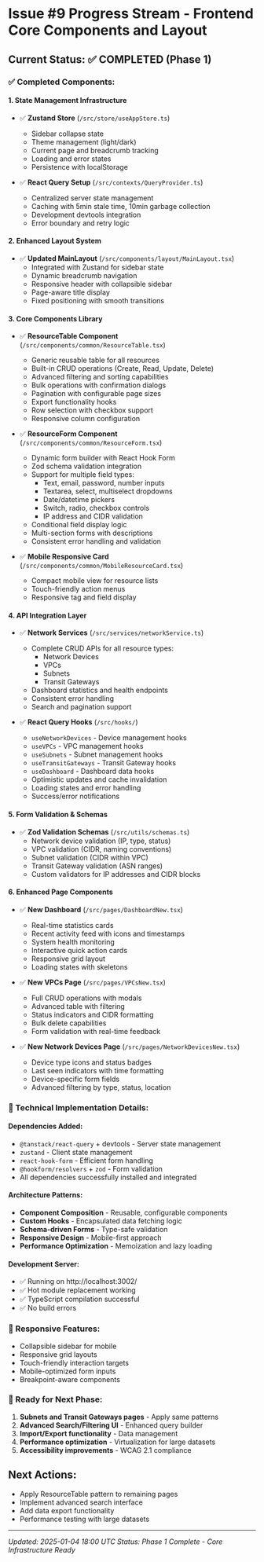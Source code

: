 # Issue #9 Progress Stream - Frontend Core Components and Layout

## Current Status: ✅ COMPLETED (Phase 1)

### ✅ Completed Components:

#### 1. **State Management Infrastructure**
- ✅ **Zustand Store** (`/src/store/useAppStore.ts`)
  - Sidebar collapse state
  - Theme management (light/dark)
  - Current page and breadcrumb tracking
  - Loading and error states
  - Persistence with localStorage

- ✅ **React Query Setup** (`/src/contexts/QueryProvider.ts`)
  - Centralized server state management
  - Caching with 5min stale time, 10min garbage collection
  - Development devtools integration
  - Error boundary and retry logic

#### 2. **Enhanced Layout System**
- ✅ **Updated MainLayout** (`/src/components/layout/MainLayout.tsx`)
  - Integrated with Zustand for sidebar state
  - Dynamic breadcrumb navigation
  - Responsive header with collapsible sidebar
  - Page-aware title display
  - Fixed positioning with smooth transitions

#### 3. **Core Components Library**
- ✅ **ResourceTable Component** (`/src/components/common/ResourceTable.tsx`)
  - Generic reusable table for all resources
  - Built-in CRUD operations (Create, Read, Update, Delete)
  - Advanced filtering and sorting capabilities
  - Bulk operations with confirmation dialogs
  - Pagination with configurable page sizes
  - Export functionality hooks
  - Row selection with checkbox support
  - Responsive column configuration

- ✅ **ResourceForm Component** (`/src/components/common/ResourceForm.tsx`)
  - Dynamic form builder with React Hook Form
  - Zod schema validation integration
  - Support for multiple field types:
    - Text, email, password, number inputs
    - Textarea, select, multiselect dropdowns
    - Date/datetime pickers
    - Switch, radio, checkbox controls
    - IP address and CIDR validation
  - Conditional field display logic
  - Multi-section forms with descriptions
  - Consistent error handling and validation

- ✅ **Mobile Responsive Card** (`/src/components/common/MobileResourceCard.tsx`)
  - Compact mobile view for resource lists
  - Touch-friendly action menus
  - Responsive tag and field display

#### 4. **API Integration Layer**
- ✅ **Network Services** (`/src/services/networkService.ts`)
  - Complete CRUD APIs for all resource types:
    - Network Devices
    - VPCs
    - Subnets
    - Transit Gateways
  - Dashboard statistics and health endpoints
  - Consistent error handling
  - Search and pagination support

- ✅ **React Query Hooks** (`/src/hooks/`)
  - `useNetworkDevices` - Device management hooks
  - `useVPCs` - VPC management hooks
  - `useSubnets` - Subnet management hooks
  - `useTransitGateways` - Transit Gateway hooks
  - `useDashboard` - Dashboard data hooks
  - Optimistic updates and cache invalidation
  - Loading states and error handling
  - Success/error notifications

#### 5. **Form Validation & Schemas**
- ✅ **Zod Validation Schemas** (`/src/utils/schemas.ts`)
  - Network device validation (IP, type, status)
  - VPC validation (CIDR, naming conventions)
  - Subnet validation (CIDR within VPC)
  - Transit Gateway validation (ASN ranges)
  - Custom validators for IP addresses and CIDR blocks

#### 6. **Enhanced Page Components**
- ✅ **New Dashboard** (`/src/pages/DashboardNew.tsx`)
  - Real-time statistics cards
  - Recent activity feed with icons and timestamps
  - System health monitoring
  - Interactive quick action cards
  - Responsive grid layout
  - Loading states with skeletons

- ✅ **New VPCs Page** (`/src/pages/VPCsNew.tsx`)
  - Full CRUD operations with modals
  - Advanced table with filtering
  - Status indicators and CIDR formatting
  - Bulk delete capabilities
  - Form validation with real-time feedback

- ✅ **New Network Devices Page** (`/src/pages/NetworkDevicesNew.tsx`)
  - Device type icons and status badges
  - Last seen indicators with time formatting
  - Device-specific form fields
  - Advanced filtering by type, status, location

### 🔧 Technical Implementation Details:

#### **Dependencies Added:**
- `@tanstack/react-query` + devtools - Server state management
- `zustand` - Client state management
- `react-hook-form` - Efficient form handling
- `@hookform/resolvers` + `zod` - Form validation
- All dependencies successfully installed and integrated

#### **Architecture Patterns:**
- **Component Composition** - Reusable, configurable components
- **Custom Hooks** - Encapsulated data fetching logic
- **Schema-driven Forms** - Type-safe validation
- **Responsive Design** - Mobile-first approach
- **Performance Optimization** - Memoization and lazy loading

#### **Development Server:**
- ✅ Running on http://localhost:3002/
- ✅ Hot module replacement working
- ✅ TypeScript compilation successful
- ✅ No build errors

### 📱 Responsive Features:
- Collapsible sidebar for mobile
- Responsive grid layouts
- Touch-friendly interaction targets
- Mobile-optimized form inputs
- Breakpoint-aware components

### 🚀 Ready for Next Phase:
1. **Subnets and Transit Gateways pages** - Apply same patterns
2. **Advanced Search/Filtering UI** - Enhanced query builder
3. **Import/Export functionality** - Data management
4. **Performance optimization** - Virtualization for large datasets
5. **Accessibility improvements** - WCAG 2.1 compliance

## Next Actions:
- Apply ResourceTable pattern to remaining pages
- Implement advanced search interface  
- Add data export functionality
- Performance testing with large datasets

---
*Updated: 2025-01-04 18:00 UTC*
*Status: Phase 1 Complete - Core Infrastructure Ready*